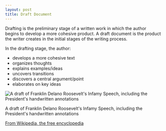 ```yaml
---
layout: post
title: Draft Document
---
```


Drafting is the preliminary stage of a written work in which the author begins to develop a more cohesive product. A draft document is the product the writer creates in the initial stages of the writing process.

In the drafting stage, the author:
- develops a more cohesive text
- organizes thoughts
- explains examples/ideas
- uncovers transitions
- discovers a central argument/point
- elaborates on key ideas

![A draft of Franklin Delano Roosevelt's Infamy Speech, including the President's handwritten annotations](https://upload.wikimedia.org/wikipedia/commons/1/14/Infamy-address-1.gif)

A draft of Franklin Delano Roosevelt's Infamy Speech, including the President's handwritten annotations

[From Wikipedia, the free encyclopedia](https://en.wikipedia.org/wiki/Draft_document)
